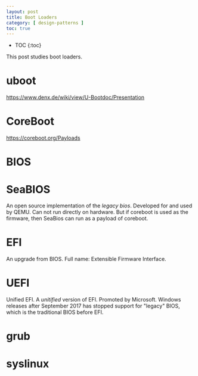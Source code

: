 ```yaml
---
layout: post
title: Boot Loaders
category: [ design-patterns ]
toc: true
---
```


* TOC
{:toc}

This post studies boot loaders.

# uboot

https://www.denx.de/wiki/view/U-Bootdoc/Presentation

# CoreBoot

https://coreboot.org/Payloads

# BIOS

# SeaBIOS

An open source implementation of the _legacy bios_. Developed for and used by
QEMU. Can not run directly on hardware. But if coreboot is used as the firmware,
then SeaBios can run as a payload of coreboot.

# EFI

An upgrade from BIOS. Full name: Extensible Firmware Interface.

# UEFI

Unified EFI. A _unitified_ version of EFI. Promoted by Microsoft. Windows
releases after September 2017 has stopped support for "legacy" BIOS, which is
the traditional BIOS before EFI.

# grub

# syslinux
